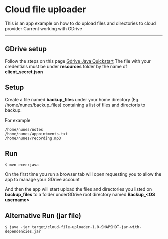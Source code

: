 # Cloud file uploader

This is an app example on how to do upload files and directories to cloud provider
Current working with GDrive

----------

## GDrive setup

Follow the steps on this page [Gdrive Java Quickstart](https://developers.google.com/drive/v3/web/quickstart/java)
The file with your credentials must be under **resources** folder by the name of **client_secret.json**

## Setup

Create a file named **backup_files** under your home directory (Eg. /home/nunes/backup_files) containing a list of files and directoris to backup.

For example
```
/home/nunes/notes
/home/nunes/appointments.txt
/home/nunes/recording.mp3
```

## Run

```
$ mvn exec:java
```

On the first time you run a browser tab will open requesting you to allow the app to manage your GDrive account

And then the app will start upload the files and directories you listed on **backup_files** to a folder underGDrive  root directory named **Backup_\<OS username\>**

## Alternative Run (jar file)

```
$ java -jar target/cloud-file-uploader-1.0-SNAPSHOT-jar-with-dependencies.jar
```
